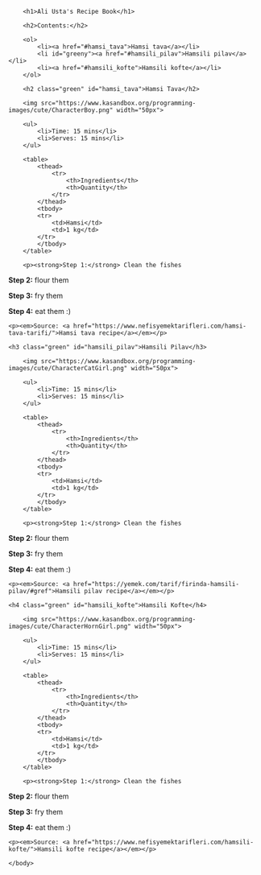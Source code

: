 <!DOCTYPE html>
<html>
    <head>
        <title>Project: Recipe book</title>
        <meta charset="utf-8">
        <style>
        .green {color: rgb(36, 110, 47);}
        #greeny {color: rgb(29, 87, 31);}
        </style>
    </head>
    <body>
       
        <h1>Ali Usta's Recipe Book</h1>
        
        <h2>Contents:</h2>
        
        <ol>
            <li><a href="#hamsi_tava">Hamsi tava</a></li>
            <li id="greeny"><a href="#hamsili_pilav">Hamsili pilav</a></li>
            <li><a href="#hamsili_kofte">Hamsili kofte</a></li>
        </ol>
        
        <h2 class="green" id="hamsi_tava">Hamsi Tava</h2>
        
        <img src="https://www.kasandbox.org/programming-images/cute/CharacterBoy.png" width="50px">
        
        <ul>
            <li>Time: 15 mins</li>
            <li>Serves: 15 mins</li>
        </ul>
        
        <table>
            <thead>
                <tr>
                    <th>Ingredients</th>
                    <th>Quantity</th>
                </tr>
            </thead>
            <tbody>
            <tr>
                <td>Hamsi</td>
                <td>1 kg</td>
            </tr>
            </tbody>
        </table>
        
        <p><strong>Step 1:</strong> Clean the fishes
</p>
<p><strong>Step 2:</strong> flour them
</p>
<p><strong>Step 3:</strong> fry them
</p>
<p><strong>Step 4:</strong> eat them :)
</p>
        
    <p><em>Source: <a href="https://www.nefisyemektarifleri.com/hamsi-tava-tarifi/">Hamsi tava recipe</a></em></p>
    
    <h3 class="green" id="hamsili_pilav">Hamsili Pilav</h3>
        
        <img src="https://www.kasandbox.org/programming-images/cute/CharacterCatGirl.png" width="50px">
        
        <ul>
            <li>Time: 15 mins</li>
            <li>Serves: 15 mins</li>
        </ul>
        
        <table>
            <thead>
                <tr>
                    <th>Ingredients</th>
                    <th>Quantity</th>
                </tr>
            </thead>
            <tbody>
            <tr>
                <td>Hamsi</td>
                <td>1 kg</td>
            </tr>
            </tbody>
        </table>
        
        <p><strong>Step 1:</strong> Clean the fishes
</p>
<p><strong>Step 2:</strong> flour them
</p>
<p><strong>Step 3:</strong> fry them
</p>
<p><strong>Step 4:</strong> eat them :)
</p>
        
    <p><em>Source: <a href="https://yemek.com/tarif/firinda-hamsili-pilav/#gref">Hamsili pilav recipe</a></em></p>
    
    <h4 class="green" id="hamsili_kofte">Hamsili Kofte</h4>
        
        <img src="https://www.kasandbox.org/programming-images/cute/CharacterHornGirl.png" width="50px">
        
        <ul>
            <li>Time: 15 mins</li>
            <li>Serves: 15 mins</li>
        </ul>
        
        <table>
            <thead>
                <tr>
                    <th>Ingredients</th>
                    <th>Quantity</th>
                </tr>
            </thead>
            <tbody>
            <tr>
                <td>Hamsi</td>
                <td>1 kg</td>
            </tr>
            </tbody>
        </table>
        
        <p><strong>Step 1:</strong> Clean the fishes
</p>
<p><strong>Step 2:</strong> flour them
</p>
<p><strong>Step 3:</strong> fry them
</p>
<p><strong>Step 4:</strong> eat them :)
</p>
        
    <p><em>Source: <a href="https://www.nefisyemektarifleri.com/hamsili-kofte/">Hamsili kofte recipe</a></em></p>
    
    </body>
</html>

